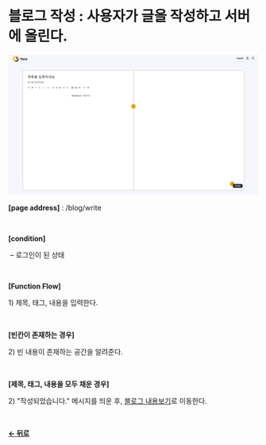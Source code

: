 # 블로그 작성 : 사용자가 글을 작성하고 서버에 올린다.

![blog](/docs/image/BlogWrite.png)

**[page address]** : /blog/write

<br/>

**[condition]**

&nbsp;&ndash; 로그인이 된 상태

<br/>

**[Function Flow]**

1\) 제목, 태그, 내용을 입력한다.

<br/>

**[빈칸이 존재하는 경우]**

2\) 빈 내용이 존재하는 공간을 알려준다.

</br>

**[제목, 태그, 내용을 모두 채운 경우]**

2\) "작성되었습니다." 메시지를 띄운 후, [블로그 내용보기](/docs/Blog/Detail.md)로 이동한다.

</br>

[**← 뒤로**](/docs/Blog.md)